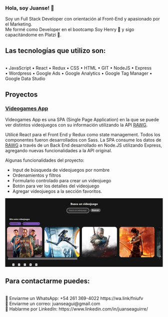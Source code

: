 ### Hola, soy Juanse! 👋

Soy un Full Stack Developer con orientación al Front-End y apasionado por el Marketing.
<br /> Me formé como Developer en el bootcamp Soy Henry 🚀 y sigo capacitándome en Platzi 💚. <br />

## Las tecnologías que utilizo son:
<br />
• JavaScript
• React
• Redux
• CSS
• HTML
• GIT
• NodeJS
• Express
<br />
• Wordpress
• Google Ads
• Google Analytics
• Google Tag Manager
• Google Data Studio
<br />

## Proyectos

### [Videogames App](https://github.com/aguirrejuanse/PI-Videogames-FT13)

Videogames App es una SPA (Single Page Application) en la que se puede ver distintos videojuegos con su información utilizando la API [RAWG](https://rawg.io/).

Utilicé React para el Front End y Redux como state management. Todos los componentes fueron desarrollados con Sass.
La SPA consume los datos de [RAWG](https://rawg.io/) a través de un Back End desarrollado en Node.JS
utilizando Express, agregando nuevas funcionalidades a la API original.

Algunas funcionalidades del proyecto: 
- Input de búsqueda de videojuegos por nombre
- Ordenamientos y filtros
- Formulario controlado para crear un videojuego
- Botón para ver los detalles del videojuego 
- Agregar videojuegos a la sección favoritos.

<p align="center" >
    <img heigth="600" width="800" src="https://github.com/aguirrejuanse/PI-Videogames-FT13/blob/main/Home.jpg" />
<p />

## Para contactarme puedes:
<br />
📲 Enviarme un WhatsApp: +54 261 369-4022 https://wa.link/fniufv
<br />
📩 Enviarme un correo: juanseagui@gmail.com
<br />
👤 Hablarme por LinkedIn: https://www.linkedin.com/in/juanseaguirre/
